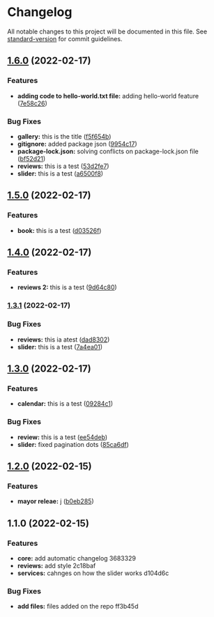 # Changelog

All notable changes to this project will be documented in this file. See [standard-version](https://github.com/conventional-changelog/standard-version) for commit guidelines.

## [1.6.0](https://github.com/Raandino/conventional-commits/compare/v1.5.0...v1.6.0) (2022-02-17)


### Features

* **adding code to hello-world.txt file:** adding hello-world feature ([7e58c26](https://github.com/Raandino/conventional-commits/commit/7e58c26a4ab1b8d0fc3ece6966cd743a86c9480d))


### Bug Fixes

* **gallery:** this is the title ([f5f654b](https://github.com/Raandino/conventional-commits/commit/f5f654bffba52fa3e4102ada8d6a48466c885dd7))
* **gitignore:** added package json ([9954c17](https://github.com/Raandino/conventional-commits/commit/9954c179d6ecc348c6a2d5f4ce5c12e40118d564))
* **package-lock.json:** solving conflicts on package-lock.json file ([bf52d21](https://github.com/Raandino/conventional-commits/commit/bf52d21ac4d9be0f50a834b770bd389bb926f165))
* **reviews:** this is a test ([53d2fe7](https://github.com/Raandino/conventional-commits/commit/53d2fe7fc13758d8fb9383051a717556ad105f5d))
* **slider:** this is a test ([a6500f8](https://github.com/Raandino/conventional-commits/commit/a6500f8a169a7dee10c21213052d70e46af4d02d))

## [1.5.0](https://github.com/Raandino/conventional-commits/compare/v1.4.0...v1.5.0) (2022-02-17)


### Features

* **book:** this is a test ([d03526f](https://github.com/Raandino/conventional-commits/commit/d03526fb18c16b0756920127a5339f68a973c9a1))

## [1.4.0](https://github.com/Raandino/conventional-commits/compare/v1.3.1...v1.4.0) (2022-02-17)


### Features

* **reviews 2:** this is a test ([9d64c80](https://github.com/Raandino/conventional-commits/commit/9d64c8008c0d54a21bd81ba64149cc9ddfe60c99))

### [1.3.1](https://github.com/Raandino/conventional-commits/compare/v1.3.0...v1.3.1) (2022-02-17)


### Bug Fixes

* **reviews:** this ia atest ([dad8302](https://github.com/Raandino/conventional-commits/commit/dad8302f9ac05ccfb13667fb23002a74334d4072))
* **slider:** this is a test ([7a4ea01](https://github.com/Raandino/conventional-commits/commit/7a4ea01bd070b624d4bd1cab4bcb9dbc957b9c20))

## [1.3.0](https://github.com/Raandino/conventional-commits/compare/v1.2.0...v1.3.0) (2022-02-17)


### Features

* **calendar:** this is a test ([09284c1](https://github.com/Raandino/conventional-commits/commit/09284c1901f121a3ebb6ee26a779cb483f8096ad))


### Bug Fixes

* **review:** this is a test ([ee54deb](https://github.com/Raandino/conventional-commits/commit/ee54deba1ee205e3ba0766155f2f9fbf1a8c9b3d))
* **slider:** fixed pagination dots ([85ca6df](https://github.com/Raandino/conventional-commits/commit/85ca6dfd10bf53a89a13d3f553081d7429fae5cd))

## [1.2.0](https://github.com/Raandino/conventional-commits/compare/v1.1.0...v1.2.0) (2022-02-15)


### Features

* **mayor releae:** j ([b0eb285](https://github.com/Raandino/conventional-commits/commit/b0eb2850afc63fb034b4906dc257c0058867d8a8))

## 1.1.0 (2022-02-15)


### Features

* **core:** add automatic changelog 3683329
* **reviews:** add style 2c18baf
* **services:** cahnges on how the slider works d104d6c


### Bug Fixes

* **add files:** files added on the repo ff3b45d
